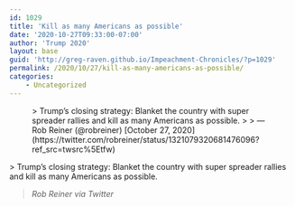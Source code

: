 ```yaml
---
id: 1029
title: 'Kill as many Americans as possible'
date: '2020-10-27T09:33:00-07:00'
author: 'Trump 2020'
layout: base
guid: 'http://greg-raven.github.io/Impeachment-Chronicles/?p=1029'
permalink: /2020/10/27/kill-as-many-americans-as-possible/
categories:
    - Uncategorized
---
```


<figure class="wp-block-embed is-type-rich is-provider-twitter wp-block-embed-twitter"><div class="wp-block-embed__wrapper">> Trump’s closing strategy: Blanket the country with super spreader rallies and kill as many Americans as possible.
> 
> — Rob Reiner (@robreiner) [October 27, 2020](https://twitter.com/robreiner/status/1321079320681476096?ref_src=twsrc%5Etfw)

<script async="" charset="utf-8" src="https://platform.twitter.com/widgets.js"></script></div></figure>> Trump’s closing strategy: Blanket the country with super spreader rallies and kill as many Americans as possible.
> 
> <cite>Rob Reiner via Twitter</cite>